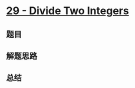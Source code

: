 # [29 - Divide Two Integers](https://leetcode.com/problems/divide-two-integers/)

## 题目


## 解题思路


## 总结


